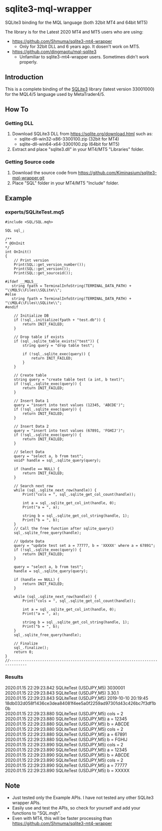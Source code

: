 # sqlite3-mql-wrapper

SQLite3 binding for the MQL language (both 32bit MT4 and 64bit MT5)

The library is for the Latest 2020 MT4 and MT5 users who are using:

- https://github.com/Shmuma/sqlite3-mt4-wrapper
    * Only for 32bit DLL and 6 years ago. It dosen't work on MT5.
- https://github.com/dingmaotu/mql-sqlite3
    * Unfamiliar to sqlite3-mt4-wrapper users. Sometimes didn't work properly.

## Introduction

This is a complete binding of the [SQLite3](http://sqlite.org/) library
(latest version 33001000) for the MQL4/5 language used by MetaTrader4/5.

## How To

### Getting DLL

1. Download SQLite3 DLL from https://sqlite.org/download.html such as:
    - sqlite-dll-win32-x86-3300100.zip (32bit for MT4)
    - sqlite-dll-win64-x64-3300100.zip (64bit for MT5)
2. Extract and place "sqlite3.dll" in your MT4/MT5 "Libraries" folder.

### Getting Source code

1. Download the source code from https://github.com/Kiminasium/sqlite3-mql-wrapper.git
2. Place "SQL" folder in your MT4/MT5 "Include" folder.

## Example

### experts/SQLiteTest.mq5

```MQL5
#include <SQL/SQL.mqh>

SQL sql_;

/**
* @OnInit
*/
int OnInit()
{
    // Print version
    Print(SQL::get_version_number());
    Print(SQL::get_version());
    Print(SQL::get_sourceid());

#ifdef __MQL5__
   string fpath = TerminalInfoString(TERMINAL_DATA_PATH) + "\\MQL5\\Files\\SQLite\\";
#else
   string fpath = TerminalInfoString(TERMINAL_DATA_PATH) + "\\MQL4\\Files\\SQLite\\";
#endif

    // Initialize DB
    if (!sql_.initialize(fpath + "test.db")) {
        return INIT_FAILED;
    }

    // Drop table if exists
    if (sql_.sqlite_table_exists("test")) {
        string query = "drop table test";

        if (!sql_.sqlite_exec(query)) {
            return INIT_FAILED;
        }
    }

    // Create table
    string query = "create table test (a int, b text)";
    if (!sql_.sqlite_exec(query)) {
        return INIT_FAILED;
    }

    // Insert Data 1
    query = "insert into test values (12345, 'ABCDE')";
    if (!sql_.sqlite_exec(query)) {
        return INIT_FAILED;
    }

    // Insert Data 2
    query = "insert into test values (67891, 'FGHIJ')";
    if (!sql_.sqlite_exec(query)) {
        return INIT_FAILED;
    }

    // Select Data
    query = "select a, b from test";
    void* handle = sql_.sqlite_query(query);

    if (handle == NULL) {
        return INIT_FAILED;
    }

    // Search next row
    while (sql_.sqlite_next_row(handle)) {
        Print("cols = ", sql_.sqlite_get_col_count(handle));

        int a = sql_.sqlite_get_col_int(handle, 0);
        Print("a = ", a);

        string b = sql_.sqlite_get_col_string(handle, 1);
        Print("b = ", b);
    }
    // Call the free function after sqlite_query()
    sql_.sqlite_free_query(handle);

    // Update Data
    query = "update test set a = 77777, b = 'XXXXX' where a = 67891";
    if (!sql_.sqlite_exec(query)) {
        return INIT_FAILED;
    }

    query = "select a, b from test";
    handle = sql_.sqlite_query(query);

    if (handle == NULL) {
        return INIT_FAILED;
    }

    while (sql_.sqlite_next_row(handle)) {
        Print("cols = ", sql_.sqlite_get_col_count(handle));

        int a = sql_.sqlite_get_col_int(handle, 0);
        Print("a = ", a);

        string b = sql_.sqlite_get_col_string(handle, 1);
        Print("b = ", b);
    }
    sql_.sqlite_free_query(handle);

    // Finalize
    sql_.finalize();
    return 0;
}
//------------------------------------------------------------------------------
```
### Results

2020.01.15 22:29:23.842	SQLiteTest (USDJPY,M5)	3030001  
2020.01.15 22:29:23.843	SQLiteTest (USDJPY,M5)	3.30.1  
2020.01.15 22:29:23.843	SQLiteTest (USDJPY,M5)	2019-10-10 20:19:45  18db032d058f1436ce3dea84081f4ee5a0f2259ad97301d43c426bc7f3df1b0b  
2020.01.15 22:29:23.880	SQLiteTest (USDJPY,M5)	cols = 2  
2020.01.15 22:29:23.880	SQLiteTest (USDJPY,M5)	a = 12345  
2020.01.15 22:29:23.880	SQLiteTest (USDJPY,M5)	b = ABCDE  
2020.01.15 22:29:23.880	SQLiteTest (USDJPY,M5)	cols = 2  
2020.01.15 22:29:23.880	SQLiteTest (USDJPY,M5)	a = 67891  
2020.01.15 22:29:23.880	SQLiteTest (USDJPY,M5)	b = FGHIJ  
2020.01.15 22:29:23.890	SQLiteTest (USDJPY,M5)	cols = 2  
2020.01.15 22:29:23.890	SQLiteTest (USDJPY,M5)	a = 12345  
2020.01.15 22:29:23.890	SQLiteTest (USDJPY,M5)	b = ABCDE  
2020.01.15 22:29:23.890	SQLiteTest (USDJPY,M5)	cols = 2  
2020.01.15 22:29:23.890	SQLiteTest (USDJPY,M5)	a = 77777  
2020.01.15 22:29:23.890	SQLiteTest (USDJPY,M5)	b = XXXXX  

## Note

- Just tested only the Example APIs. I have not tested any other SQLite3 wrapper APIs.
- Easily use and test the APIs, so check for yourself and add your functions to "SQL.mqh".
- Even with MT4, this will be faster processing than https://github.com/Shmuma/sqlite3-mt4-wrapper
